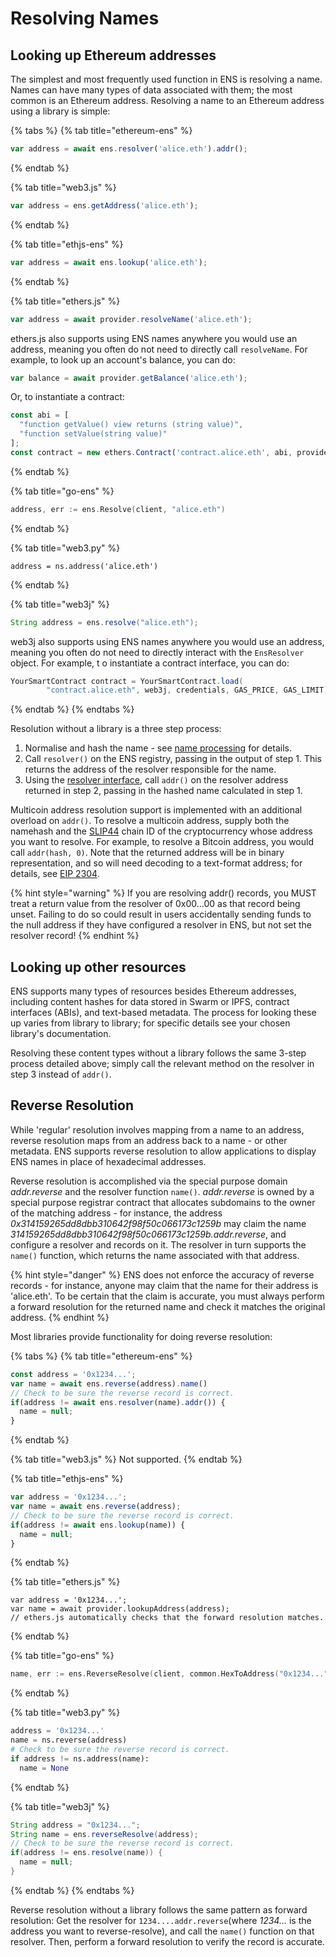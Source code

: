 # Resolving Names

## Looking up Ethereum addresses

The simplest and most frequently used function in ENS is resolving a name. Names can have many types of data associated with them; the most common is an Ethereum address. Resolving a name to an Ethereum address using a library is simple:

{% tabs %}
{% tab title="ethereum-ens" %}
```javascript
var address = await ens.resolver('alice.eth').addr();
```
{% endtab %}

{% tab title="web3.js" %}
```javascript
var address = ens.getAddress('alice.eth');
```
{% endtab %}

{% tab title="ethjs-ens" %}
```javascript
var address = await ens.lookup('alice.eth');
```
{% endtab %}

{% tab title="ethers.js" %}
```javascript
var address = await provider.resolveName('alice.eth');
```

ethers.js also supports using ENS names anywhere you would use an address, meaning you often do not need to directly call `resolveName`. For example, to look up an account's balance, you can do:

```javascript
var balance = await provider.getBalance('alice.eth');
```

Or, to instantiate a contract:

```javascript
const abi = [
  "function getValue() view returns (string value)",
  "function setValue(string value)"
];
const contract = new ethers.Contract('contract.alice.eth', abi, provider);
```
{% endtab %}

{% tab title="go-ens" %}
```go
address, err := ens.Resolve(client, "alice.eth")
```
{% endtab %}

{% tab title="web3.py" %}
```text
address = ns.address('alice.eth')
```
{% endtab %}

{% tab title="web3j" %}
```java
String address = ens.resolve("alice.eth");
```

web3j also supports using ENS names anywhere you would use an address, meaning you often do not need to directly interact with the `EnsResolver` object. For example, t o instantiate a contract interface, you can do:

```java
YourSmartContract contract = YourSmartContract.load(
        "contract.alice.eth", web3j, credentials, GAS_PRICE, GAS_LIMIT);
```
{% endtab %}
{% endtabs %}

Resolution without a library is a three step process:

1. Normalise and hash the name - see [name processing](../contract-api-reference/name-processing.md) for details.
2. Call `resolver()` on the ENS registry, passing in the output of step 1. This returns the address of the resolver responsible for the name.
3. Using the [resolver interface](https://github.com/ensdomains/resolvers/blob/master/contracts/Resolver.sol), call `addr()` on the resolver address returned in step 2, passing in the hashed name calculated in step 1.

Multicoin address resolution support is implemented with an additional overload on `addr()`.  To resolve a multicoin address, supply both the namehash and the [SLIP44](https://github.com/satoshilabs/slips/blob/master/slip-0044.md) chain ID of the cryptocurrency whose address you want to resolve. For example, to resolve a Bitcoin address, you would call `addr(hash, 0)`. Note that the returned address will be in binary representation, and so will need decoding to a text-format address; for details, see [EIP 2304](https://eips.ethereum.org/EIPS/eip-2304).

{% hint style="warning" %}
If you are resolving addr\(\) records, you MUST treat a return value from the resolver of 0x00…00 as that record being unset. Failing to do so could result in users accidentally sending funds to the null address if they have configured a resolver in ENS, but not set the resolver record!
{% endhint %}

## Looking up other resources

ENS supports many types of resources besides Ethereum addresses, including content hashes for data stored in Swarm or IPFS, contract interfaces \(ABIs\), and text-based metadata. The process for looking these up varies from library to library; for specific details see your chosen library's documentation.

Resolving these content types without a library follows the same 3-step process detailed above; simply call the relevant method on the resolver in step 3 instead of `addr()`.

## Reverse Resolution

While 'regular' resolution involves mapping from a name to an address, reverse resolution maps from an address back to a name - or other metadata. ENS supports reverse resolution to allow applications to display ENS names in place of hexadecimal addresses.

Reverse resolution is accomplished via the special purpose domain _addr.reverse_ and the resolver function `name()`. _addr.reverse_ is owned by a special purpose registrar contract that allocates subdomains to the owner of the matching address - for instance, the address _0x314159265dd8dbb310642f98f50c066173c1259b_ may claim the name _314159265dd8dbb310642f98f50c066173c1259b.addr.reverse_, and configure a resolver and records on it. The resolver in turn supports the `name()` function, which returns the name associated with that address.

{% hint style="danger" %}
ENS does not enforce the accuracy of reverse records - for instance, anyone may claim that the name for their address is 'alice.eth'. To be certain that the claim is accurate, you must always perform a forward resolution for the returned name and check it matches the original address.
{% endhint %}

Most libraries provide functionality for doing reverse resolution:

{% tabs %}
{% tab title="ethereum-ens" %}
```javascript
const address = '0x1234...';
var name = await ens.reverse(address).name()
// Check to be sure the reverse record is correct.
if(address != await ens.resolver(name).addr()) {
  name = null;
}
```
{% endtab %}

{% tab title="web3.js" %}
Not supported.
{% endtab %}

{% tab title="ethjs-ens" %}
```javascript
var address = '0x1234...';
var name = await ens.reverse(address);
// Check to be sure the reverse record is correct.
if(address != await ens.lookup(name)) {
  name = null;
}
```
{% endtab %}

{% tab title="ethers.js" %}
```text
var address = '0x1234...';
var name = await provider.lookupAddress(address);
// ethers.js automatically checks that the forward resolution matches.
```
{% endtab %}

{% tab title="go-ens" %}
```go
name, err := ens.ReverseResolve(client, common.HexToAddress("0x1234...")
```
{% endtab %}

{% tab title="web3.py" %}
```python
address = '0x1234...'
name = ns.reverse(address)
# Check to be sure the reverse record is correct.
if address != ns.address(name):
  name = None
```
{% endtab %}

{% tab title="web3j" %}
```java
String address = "0x1234...";
String name = ens.reverseResolve(address);
// Check to be sure the reverse record is correct.
if(address != ens.resolve(name)) {
  name = null;
}
```
{% endtab %}
{% endtabs %}

Reverse resolution without a library follows the same pattern as forward resolution: Get the resolver for `1234....addr.reverse`\(where _1234..._ is the address you want to reverse-resolve\), and call the `name()` function on that resolver. Then, perform a forward resolution to verify the record is accurate.

